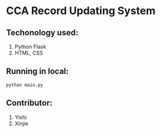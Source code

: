 # CCA Record Updating System

## Techonology used:
1. Python Flask
2. HTML, CSS

## Running in local:
`python main.py`

## Contributor:
1. Yixhi
2. Xinjie